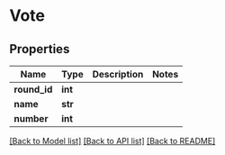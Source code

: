# Vote

## Properties
Name | Type | Description | Notes
------------ | ------------- | ------------- | -------------
**round_id** | **int** |  | 
**name** | **str** |  | 
**number** | **int** |  | 

[[Back to Model list]](../README.md#documentation-for-models) [[Back to API list]](../README.md#documentation-for-api-endpoints) [[Back to README]](../README.md)


